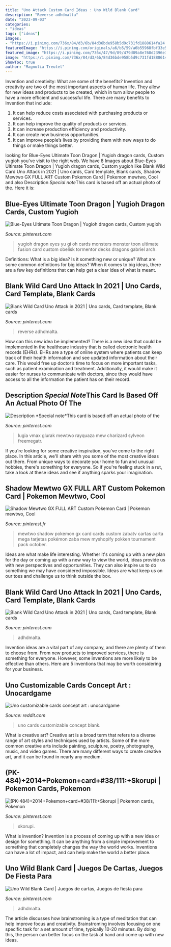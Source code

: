 ```yaml
---
title: "Uno Attack Custom Card Ideas : Uno Wild Blank Card"
description: "Reverse adhdmalta"
date: "2023-09-03"
categories:
- "ideas"
tags: ["ideas"]
images:
- "https://i.pinimg.com/736x/84/d3/6b/84d36bde958b5d9c731fd1888614fa24.jpg"
featuredImage: "https://i.pinimg.com/originals/a6/b5/59/a6b55968fbf33e51706a9fdf5b912889.jpg"
featured_image: "https://i.pinimg.com/736x/47/9d/89/479d89a8e768d2396e3f6cd4831e945c.jpg"
image: "https://i.pinimg.com/736x/84/d3/6b/84d36bde958b5d9c731fd1888614fa24.jpg"
ShowToc: true
author: "Magnolia Treutel"
---
```



Invention and creativity: What are some of the benefits?
Invention and creativity are two of the most important aspects of human life. They allow for new ideas and products to be created, which in turn allow people to have a more efficient and successful life. There are many benefits to Invention that include: 
1. It can help reduce costs associated with purchasing products or services. 
2. It can help improve the quality of products or services. 
3. It can increase production efficiency and productivity. 
4. It can create new business opportunities. 
5. It can improve people’s lives by providing them with new ways to do things or make things better.

	

		
looking for Blue-Eyes Ultimate Toon Dragon | Yugioh dragon cards, Custom yugioh you've visit to the right web. We have 8 Images about Blue-Eyes Ultimate Toon Dragon | Yugioh dragon cards, Custom yugioh like Blank Wild Card Uno Attack in 2021 | Uno cards, Card template, Blank cards, Shadow Mewtwo GX FULL ART Custom Pokemon Card | Pokemon mewtwo, Cool and also Description *Special note*This card is based off an actual photo of the. Here it is:
		
    
## Blue-Eyes Ultimate Toon Dragon | Yugioh Dragon Cards, Custom Yugioh

<img loading=lazy src="https://i.pinimg.com/originals/a6/b5/59/a6b55968fbf33e51706a9fdf5b912889.jpg" onerror="this.onerror=null;this.src='https://tse1.mm.bing.net/th?id=OIP.tZKBOzaRes9-UunzJxO2LQHaKy&amp;pid=15.1';" alt="Blue-Eyes Ultimate Toon Dragon | Yugioh dragon cards, Custom yugioh">

_Source: pinterest.com_

>yugioh dragon eyes yu gi oh cards monsters monster toon ultimate fusion card custom obelisk tormentor decks dragons gabriel arch. 

	

Definitions: What is a big idea? Is it something new or unique? What are some common definitions for big ideas?
When it comes to big ideas, there are a few key definitions that can help get a clear idea of what is meant.

    
## Blank Wild Card Uno Attack In 2021 | Uno Cards, Card Template, Blank Cards

<img loading=lazy src="https://i.pinimg.com/736x/47/9d/89/479d89a8e768d2396e3f6cd4831e945c.jpg" onerror="this.onerror=null;this.src='https://tse3.mm.bing.net/th?id=OIP.aLG76-9AVSuDbut1Rt5rzwHaJ3&amp;pid=15.1';" alt="Blank Wild Card Uno Attack in 2021 | Uno cards, Card template, Blank cards">

_Source: pinterest.com_

>reverse adhdmalta. 

	

How can this new idea be implemented?
There is a new idea that could be implemented in the healthcare industry that is called electronic health records (EHRs). EHRs are a type of online system where patients can keep track of their health information and see updated information about their care. This would free up doctor’s time to focus on more important tasks, such as patient examination and treatment. Additionally, it would make it easier for nurses to communicate with doctors, since they would have access to all the information the patient has on their record.

    
## Description *Special Note*This Card Is Based Off An Actual Photo Of The

<img loading=lazy src="https://i.pinimg.com/736x/9b/06/23/9b0623e8373408ad1a0085cf0dcfcef3.jpg" onerror="this.onerror=null;this.src='https://tse4.mm.bing.net/th?id=OIP.p3sVRvOD-35iAUVx_r2QOgHaKW&amp;pid=15.1';" alt="Description *Special note*This card is based off an actual photo of the">

_Source: pinterest.com_

>lugia vmax glurak mewtwo rayquaza mew charizard sylveon freemegatr. 

	

If you're looking for some creative inspiration, you've come to the right place. In this article, we'll share with you some of the most creative ideas out there. From unique ways to decorate your home to fun and unusual hobbies, there's something for everyone. So if you're feeling stuck in a rut, take a look at these ideas and see if anything sparks your imagination.

    
## Shadow Mewtwo GX FULL ART Custom Pokemon Card | Pokemon Mewtwo, Cool

<img loading=lazy src="https://i.pinimg.com/736x/f1/ec/6e/f1ec6e89bf11f003a6846a46158f3c9f.jpg" onerror="this.onerror=null;this.src='https://tse1.mm.bing.net/th?id=OIP.uqtmPL2B0V6csB0mDpjecQHaKW&amp;pid=15.1';" alt="Shadow Mewtwo GX FULL ART Custom Pokemon Card | Pokemon mewtwo, Cool">

_Source: pinterest.fr_

>mewtwo shadow pokemon gx card cards custom zabatv cartas carta mega tarjetas pokémon zaba mew myshopify pokken tournament pack october. 

	

Ideas are what make life interesting. Whether it's coming up with a new plan for the day or coming up with a new way to view the world, ideas provide us with new perspectives and opportunities. They can also inspire us to do something we may have considered impossible. Ideas are what keep us on our toes and challenge us to think outside the box.

    
## Blank Wild Card Uno Attack In 2021 | Uno Cards, Card Template, Blank Cards

<img loading=lazy src="https://i.pinimg.com/originals/47/9d/89/479d89a8e768d2396e3f6cd4831e945c.jpg" onerror="this.onerror=null;this.src='https://tse1.mm.bing.net/th?id=OIP.g1AIAhIj4bbEJKPkfy_u_AHaJ4&amp;pid=15.1';" alt="Blank Wild Card Uno Attack in 2021 | Uno cards, Card template, Blank cards">

_Source: pinterest.com_

>adhdmalta. 

	

Invention ideas are a vital part of any company, and there are plenty of them to choose from. From new products to improved services, there is something for everyone. However, some inventions are more likely to be effective than others. Here are 5 inventions that may be worth considering for your business.

    
## Uno Customizable Cards Concept Art : Unocardgame

<img loading=lazy src="https://preview.redd.it/ip6hbpshq4z11.jpg?auto=webp&amp;s=cc3e3aee3047661ef6ecce1554ed3eb6ebeac9d9" onerror="this.onerror=null;this.src='https://tse1.mm.bing.net/th?id=OIP.4SQ1tIHAogFyjG9UdcWRMgHaNK&amp;pid=15.1';" alt="Uno customizable cards concept art : unocardgame">

_Source: reddit.com_

>uno cards customizable concept blank. 

	

What is creative art?
Creative art is a broad term that refers to a diverse range of art styles and techniques used by artists. Some of the more common creative arts include painting, sculpture, poetry, photography, music, and video games. There are many different ways to create creative art, and it can be found in nearly any medium.

    
## (PK-484)+2014+Pokemon+card+#38/111:+Skorupi | Pokemon Cards, Pokemon

<img loading=lazy src="https://i.pinimg.com/736x/84/d3/6b/84d36bde958b5d9c731fd1888614fa24.jpg" onerror="this.onerror=null;this.src='https://tse3.mm.bing.net/th?id=OIP.QWgvwEy-qQorXWlYlSebAQHaKo&amp;pid=15.1';" alt="(PK-484)+2014+Pokemon+card+#38/111:+Skorupi | Pokemon cards, Pokemon">

_Source: pinterest.com_

>skorupi. 

	

What is invention?
Invention is a process of coming up with a new idea or design for something. It can be anything from a simple improvement to something that completely changes the way the world works. Inventions can have a lot of impact, and can help make the world a better place.

    
## Uno Wild Blank Card | Juegos De Cartas, Juegos De Fiesta Para

<img loading=lazy src="https://i.pinimg.com/originals/8d/ce/2a/8dce2a9c2068d8f9c138bdac9211291d.jpg" onerror="this.onerror=null;this.src='https://tse4.mm.bing.net/th?id=OIP.1t2knErWc_9VXl0fn3pCHwHaJ4&amp;pid=15.1';" alt="Uno Wild Blank Card | Juegos de cartas, Juegos de fiesta para">

_Source: pinterest.com_

>adhdmalta. 

	

The article discusses how brainstroming is a type of meditation that can help improve focus and creativity. Brainstroming involves focusing on one specific task for a set amount of time, typically 10-20 minutes. By doing this, the person can better focus on the task at hand and come up with new ideas.

